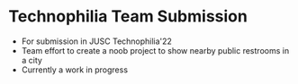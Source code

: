 # Technophilia Team Submission

* For submission in JUSC Technophilia'22
* Team effort to create a noob project to show nearby public restrooms in a city
* Currently a work in progress